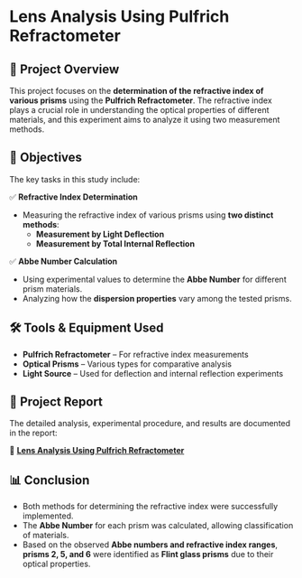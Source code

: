 # **Lens Analysis Using Pulfrich Refractometer**

## **📌 Project Overview**
This project focuses on the **determination of the refractive index of various prisms** using the **Pulfrich Refractometer**. The refractive index plays a crucial role in understanding the optical properties of different materials, and this experiment aims to analyze it using two measurement methods.

## **🎯 Objectives**
The key tasks in this study include:

✅ **Refractive Index Determination**  
- Measuring the refractive index of various prisms using **two distinct methods**:  
  - **Measurement by Light Deflection**  
  - **Measurement by Total Internal Reflection**  

✅ **Abbe Number Calculation**  
- Using experimental values to determine the **Abbe Number** for different prism materials.  
- Analyzing how the **dispersion properties** vary among the tested prisms.

## **🛠 Tools & Equipment Used**
- **Pulfrich Refractometer** – For refractive index measurements  
- **Optical Prisms** – Various types for comparative analysis  
- **Light Source** – Used for deflection and internal reflection experiments  

## **📄 Project Report**
The detailed analysis, experimental procedure, and results are documented in the report:

📑 **[Lens Analysis Using Pulfrich Refractometer](./Lens_Analysis_Pulfrich_Refractometer_Report.pdf)**  

## **📊 Conclusion**
- Both methods for determining the refractive index were successfully implemented.  
- The **Abbe Number** for each prism was calculated, allowing classification of materials.  
- Based on the observed **Abbe numbers and refractive index ranges**, **prisms 2, 5, and 6** were identified as **Flint glass prisms** due to their optical properties.


